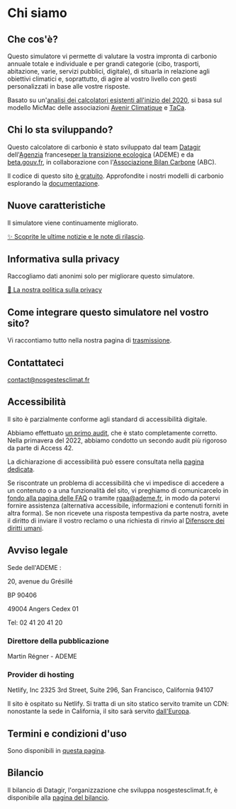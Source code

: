 # Chi siamo

## Che cos'è?

Questo simulatore vi permette di valutare la vostra impronta di carbonio
annuale totale e individuale e per grandi categorie (cibo, trasporti,
abitazione, varie, servizi pubblici, digitale), di situarla in relazione
agli obiettivi climatici e, soprattutto, di agire al vostro livello con
gesti personalizzati in base alle vostre risposte.

Basato su un'[analisi dei calcolatori esistenti all'inizio del
2020](https://abc-transitionbascarbone.fr/wp-content/uploads/2022/03/analyse-des-calculateurs-dempreinte-carbone-individuelle-a-lorigine-de-nos-gestes-climat-vf-.pdf),
si basa sul modello MicMac delle associazioni [Avenir
Climatique](https://avenirclimatique.org/les-outils/) e
[TaCa](https://www.taca.asso.fr/).

## Chi lo sta sviluppando?

Questo calcolatore di carbonio è stato sviluppato dal team
[Datagir](https://datagir.ademe.fr/)
dell'[Agenzia](https://www.ademe.fr/) francese[per la transizione
ecologica](https://www.ademe.fr/) (ADEME) e da
[beta.gouv.fr](https://beta.gouv.fr/), in collaborazione con
l'[Associazione Bilan Carbone](https://www.associationbilancarbone.fr/)
(ABC).

Il codice di questo sito [è
gratuito](https://github.com/betagouv/ecolab-data). Approfondite i
nostri modelli di carbonio esplorando la
[documentazione](/documentation).

## Nuove caratteristiche

Il simulatore viene continuamente migliorato.

[✨️ Scoprite le ultime notizie e le note di rilascio](/nouveautés).

## Informativa sulla privacy

Raccogliamo dati anonimi solo per migliorare questo simulatore.

[🍪 La nostra politica sulla privacy](/vie-privée)

## Come integrare questo simulatore nel vostro sito?

Vi raccontiamo tutto nella nostra pagina di [trasmissione](/diffuser).

## Contattateci

contact@nosgestesclimat.fr

## Accessibilità

Il sito è parzialmente conforme agli standard di accessibilità digitale.

Abbiamo effettuato [un primo
audit](https://github.com/datagir/nosgestesclimat-site/issues/350), che
è stato completamente corretto. Nella primavera del 2022, abbiamo
condotto un secondo audit più rigoroso da parte di Access 42.

La dichiarazione di accessibilità può essere consultata nella [pagina
dedicata](/accessibilite).

Se riscontrate un problema di accessibilità che vi impedisce di accedere
a un contenuto o a una funzionalità del sito, vi preghiamo di
comunicarcelo in [fondo alla pagina delle FAQ](/contribuer) o tramite
<a href="mailto:rgaa@ademe.fr" class="email">rgaa@ademe.fr</a>, in modo
da potervi fornire assistenza (alternativa accessibile, informazioni e
contenuti forniti in altra forma). Se non ricevete una risposta
tempestiva da parte nostra, avete il diritto di inviare il vostro
reclamo o una richiesta di rinvio al [Difensore dei diritti
umani](https://www.defenseurdesdroits.fr).

## Avviso legale

Sede dell'ADEME :

20, avenue du Grésillé

BP 90406

49004 Angers Cedex 01

Tel: 02 41 20 41 20

### Direttore della pubblicazione

Martin Régner - ADEME

### Provider di hosting

Netlify, Inc 2325 3rd Street, Suite 296, San Francisco, California 94107

Il sito è ospitato su Netlify. Si tratta di un sito statico servito
tramite un CDN: nonostante la sede in California, il sito sarà servito
[dall'Europa](https://answers.netlify.com/t/is-there-a-list-of-where-netlifys-cdn-pops-are-located/855/2).

## Termini e condizioni d'uso

Sono disponibili in [questa pagina](/cgu).

## Bilancio

Il bilancio di Datagir, l'organizzazione che sviluppa
nosgestesclimat.fr, è disponibile alla [pagina del
bilancio](https://datagir.ademe.fr/budget/).

